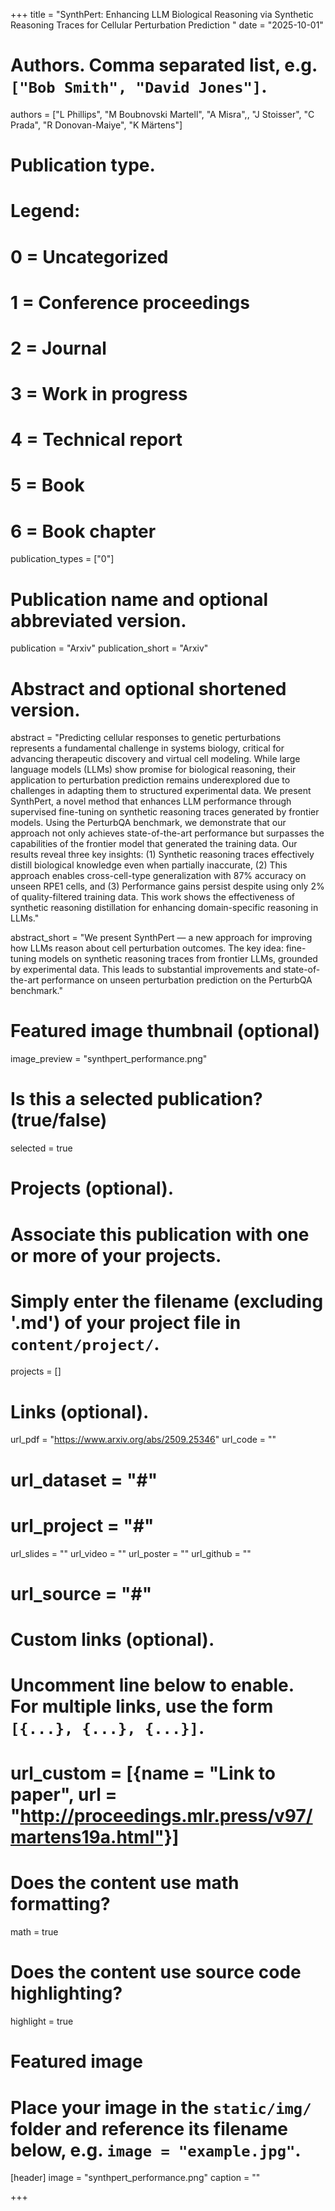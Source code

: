 +++
title = "SynthPert: Enhancing LLM Biological Reasoning via Synthetic Reasoning Traces for Cellular Perturbation Prediction
"
date = "2025-10-01"

# Authors. Comma separated list, e.g. `["Bob Smith", "David Jones"]`.
authors = ["L Phillips", "M Boubnovski Martell", "A Misra",, "J Stoisser", "C Prada", "R Donovan-Maiye", "K Märtens"]

# Publication type.
# Legend:
# 0 = Uncategorized
# 1 = Conference proceedings
# 2 = Journal
# 3 = Work in progress
# 4 = Technical report
# 5 = Book
# 6 = Book chapter
publication_types = ["0"]

# Publication name and optional abbreviated version.
publication = "Arxiv"
publication_short = "Arxiv"

# Abstract and optional shortened version.
abstract = "Predicting cellular responses to genetic perturbations represents a fundamental challenge in systems biology, critical for advancing therapeutic discovery and virtual cell modeling. While large language models (LLMs) show promise for biological reasoning, their application to perturbation prediction remains underexplored due to challenges in adapting them to structured experimental data. We present SynthPert, a novel method that enhances LLM performance through supervised fine-tuning on synthetic reasoning traces generated by frontier models. Using the PerturbQA benchmark, we demonstrate that our approach not only achieves state-of-the-art performance but surpasses the capabilities of the frontier model that generated the training data. Our results reveal three key insights: (1) Synthetic reasoning traces effectively distill biological knowledge even when partially inaccurate, (2) This approach enables cross-cell-type generalization with 87% accuracy on unseen RPE1 cells, and (3) Performance gains persist despite using only 2% of quality-filtered training data. This work shows the effectiveness of synthetic reasoning distillation for enhancing domain-specific reasoning in LLMs."

abstract_short = "We present SynthPert — a new approach for improving how LLMs reason about cell perturbation outcomes. The key idea: fine-tuning models on synthetic reasoning traces from frontier LLMs, grounded by experimental data. This leads to substantial improvements and state-of-the-art performance on unseen perturbation prediction on the PerturbQA benchmark."

# Featured image thumbnail (optional)
image_preview = "synthpert_performance.png"

# Is this a selected publication? (true/false)
selected = true

# Projects (optional).
#   Associate this publication with one or more of your projects.
#   Simply enter the filename (excluding '.md') of your project file in `content/project/`.
projects = []

# Links (optional).
url_pdf = "https://www.arxiv.org/abs/2509.25346"
url_code = ""
# url_dataset = "#"
# url_project = "#"
url_slides = ""
url_video = ""
url_poster = ""
url_github = ""
# url_source = "#"

# Custom links (optional).
#   Uncomment line below to enable. For multiple links, use the form `[{...}, {...}, {...}]`.
# url_custom = [{name = "Link to paper", url = "http://proceedings.mlr.press/v97/martens19a.html"}]

# Does the content use math formatting?
math = true

# Does the content use source code highlighting?
highlight = true

# Featured image
# Place your image in the `static/img/` folder and reference its filename below, e.g. `image = "example.jpg"`.
[header]
image = "synthpert_performance.png"
caption = ""

+++
